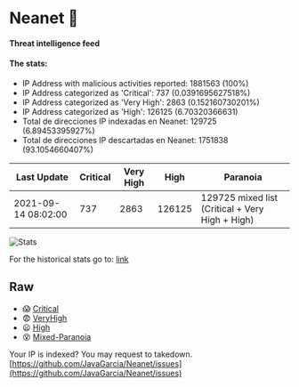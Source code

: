# Neanet :hocho:
#### Threat intelligence feed
#### The stats:

- IP Address with malicious activities reported: 1881563 (100%)
- IP Address categorized as 'Critical':  737 (0.0391695627518%)
- IP Address categorized as 'Very High':  2863 (0.152160730201%)
- IP Address categorized as 'High':  126125 (6.70320366631)
- Total de direcciones IP indexadas en Neanet:  129725 (6.89453395927%)
- Total de direcciones IP descartadas en Neanet:  1751838 (93.1054660407%)

| Last Update | Critical | Very High | High | Paranoia |
| --- | --- | --- | --- | --- |
| 2021-09-14 08:02:00 | 737 | 2863 | 126125 | 129725 mixed list (Critical + Very High + High)|

![Stats](https://docs.google.com/spreadsheets/d/e/2PACX-1vSnaNMIXVabIpDJjufMlzH7poXnshF3mgd8Is1g9ytUEzVsP5my4Trn8f-xkoLLQ38xpL3HtmUexLo6/pubchart?oid=501124687&format=image)

For the historical stats go to: [link](/stats.csv)
## Raw
- :scream: [Critical](https://raw.githubusercontent.com/JavaGarcia/Neanet/master/blacklists/neanet_critical.txt)
- :fearful: [VeryHigh](https://raw.githubusercontent.com/JavaGarcia/Neanet/master/blacklists/neanet_veryHigh.txtt)
- :frowning: [High](https://raw.githubusercontent.com/JavaGarcia/Neanet/master/blacklists/neanet_high.txt)
- :dizzy_face: [Mixed-Paranoia](https://raw.githubusercontent.com/JavaGarcia/Neanet/master/blacklists/neanet_all.txt)


Your IP is indexed? You may request to takedown. [https://github.com/JavaGarcia/Neanet/issues](https://github.com/JavaGarcia/Neanet/issues)




















































































































































































































































































































































































































































































































































































































































































































































































































































































































































































































































































































































































































































































































































































































































































































































































































































































































































































































































































































































































































































































































































































































































































































































































































































































































































































































































































































































































































































































































































































































































































































































































































































































































































































































































































































































































































































































































































































































































































































































































































































































































































































































































































































































































































































































































































































































































































































































































































































































































































































































































































































































































































































































































































































































































































































































































































































































































































































































































































































































































































































































































































































































































































































































































































































































































































































































































































































































































































































































































































































































































































































































































































































































































































































































































































































































































































































































































































































































































































































































































































































































































































































































































































































































































































































































































































































































































































































































































































































































































































